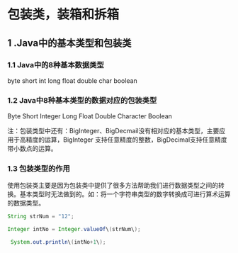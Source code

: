 # 包装类，装箱和拆箱

## 1 .Java中的基本类型和包装类

### 1.1 Java中的8种基本数据类型

byte   short    int       long     float    double    char       boolean

### 1.2 Java中8种基本类型的数据对应的包装类型

Byte   Short    Integer   Long     Float    Double   Character   Boolean

注：包装类型中还有：BigInteger、BigDecmail没有相对应的基本类型，主要应用于高精度的运算，BigInteger 支持任意精度的整数，BigDecimal支持任意精度带小数点的运算。

### 1.3 包装类型的作用

使用包装类主要是因为包装类中提供了很多方法帮助我们进行数据类型之间的转换。基本类型时无法做到的。如：将一个字符串类型的数字转换成可进行算术运算的数据类型。

```java
String strNum = "12";

Integer intNo = Integer.valueOf\(strNum\);

 System.out.println\(intNo+1\);
```



